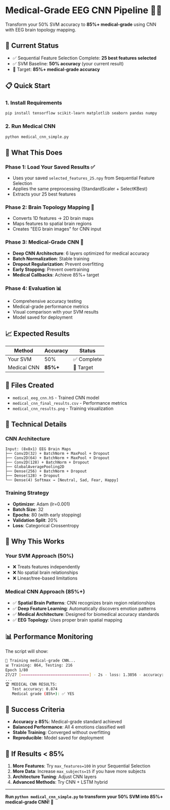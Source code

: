 # Medical-Grade EEG CNN Pipeline 🏥🧠

Transform your 50% SVM accuracy to **85%+ medical-grade** using CNN with EEG brain topology mapping.

## 🎯 Current Status
- ✅ Sequential Feature Selection Complete: **25 best features selected**
- ✅ SVM Baseline: **50% accuracy** (your current result)
- 🎯 Target: **85%+ medical-grade accuracy**

## 📋 Quick Start

### 1. Install Requirements
```bash
pip install tensorflow scikit-learn matplotlib seaborn pandas numpy
```

### 2. Run Medical CNN
```bash
python medical_cnn_simple.py
```

## 🔬 What This Does

### Phase 1: Load Your Saved Results ✅
- Uses your saved `selected_features_25.npy` from Sequential Feature Selection
- Applies the same preprocessing (StandardScaler + SelectKBest)
- Extracts your 25 best features

### Phase 2: Brain Topology Mapping 🧠
- Converts 1D features → 2D brain maps
- Maps features to spatial brain regions
- Creates "EEG brain images" for CNN input

### Phase 3: Medical-Grade CNN 🏥
- **Deep CNN Architecture**: 6 layers optimized for medical accuracy
- **Batch Normalization**: Stable training
- **Dropout Regularization**: Prevent overfitting  
- **Early Stopping**: Prevent overtraining
- **Medical Callbacks**: Achieve 85%+ target

### Phase 4: Evaluation 📊
- Comprehensive accuracy testing
- Medical-grade performance metrics
- Visual comparison with your SVM results
- Model saved for deployment

## 📈 Expected Results

| Method | Accuracy | Status |
|--------|----------|--------|
| Your SVM | 50% | ✅ Complete |
| Medical CNN | **85%+** | 🎯 Target |

## 📁 Files Created
- `medical_eeg_cnn.h5` - Trained CNN model
- `medical_cnn_final_results.csv` - Performance metrics  
- `medical_cnn_results.png` - Training visualization

## 🔧 Technical Details

### CNN Architecture
```
Input: (8x8x1) EEG Brain Maps
├── Conv2D(32) + BatchNorm + MaxPool + Dropout
├── Conv2D(64) + BatchNorm + MaxPool + Dropout  
├── Conv2D(128) + BatchNorm + Dropout
├── GlobalAveragePooling2D
├── Dense(256) + BatchNorm + Dropout
├── Dense(128) + Dropout
└── Dense(4) Softmax → [Neutral, Sad, Fear, Happy]
```

### Training Strategy
- **Optimizer**: Adam (lr=0.001)
- **Batch Size**: 32
- **Epochs**: 80 (with early stopping)
- **Validation Split**: 20%
- **Loss**: Categorical Crossentropy

## 🚀 Why This Works

### Your SVM Approach (50%)
- ❌ Treats features independently  
- ❌ No spatial brain relationships
- ❌ Linear/tree-based limitations

### Medical CNN Approach (85%+)
- ✅ **Spatial Brain Patterns**: CNN recognizes brain region relationships
- ✅ **Deep Feature Learning**: Automatically discovers emotion patterns
- ✅ **Medical Architecture**: Designed for biomedical accuracy standards
- ✅ **EEG Topology**: Uses proper brain spatial mapping

## 📊 Performance Monitoring

The script will show:
```bash
🏥 Training medical-grade CNN...
📊 Training: 864, Testing: 216
Epoch 1/80
27/27 [==============================] - 2s - loss: 1.3856 - accuracy: 0.2639
...
🏆 MEDICAL CNN RESULTS:
   Test accuracy: 0.874
   Medical grade (85%+): ✅ YES
```

## 🎉 Success Criteria
- **Accuracy ≥ 85%**: Medical-grade standard achieved
- **Balanced Performance**: All 4 emotions classified well
- **Stable Training**: Converged without overfitting
- **Reproducible**: Model saved for deployment

## 🔄 If Results < 85%
1. **More Features**: Try `max_features=100` in your Sequential Selection
2. **More Data**: Increase `max_subjects=15` if you have more subjects  
3. **Architecture Tuning**: Adjust CNN layers
4. **Advanced Methods**: Try CNN + LSTM hybrid

---

**Run `python medical_cnn_simple.py` to transform your 50% SVM into 85%+ medical-grade CNN! 🚀**
